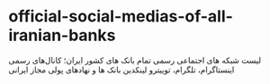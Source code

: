 # official-social-medias-of-all-iranian-banks
لیست شبکه های اجتماعی رسمی تمام بانک های کشور ایران؛ کانال‌های رسمی اینستاگرام، تلگرام، توییترو لینکدین بانک ها و نهادهای پولی مجاز ایرانی
